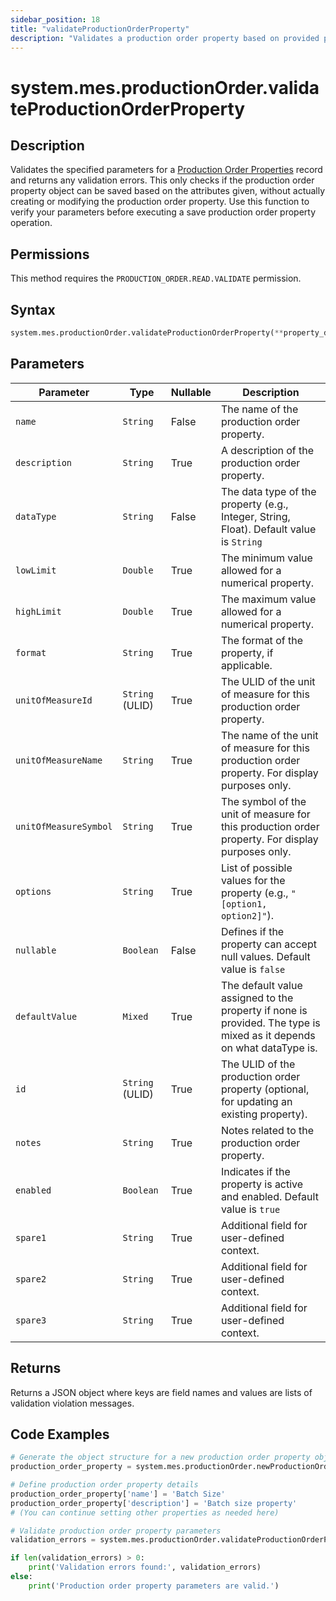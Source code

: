 ```yaml
---
sidebar_position: 18
title: "validateProductionOrderProperty"
description: "Validates a production order property based on provided parameters."
---
```


# system.mes.productionOrder.validateProductionOrderProperty

## Description

Validates the specified parameters for a [Production Order Properties](../../data-model/production-order-model/production-order-property) record and returns any validation errors.
This only checks if the production order property object can be saved based on the attributes given, without actually creating or modifying the production order property. Use this function to verify your parameters before executing a save production order property operation.


## Permissions

This method requires the `PRODUCTION_ORDER.READ.VALIDATE` permission.

## Syntax

```python
system.mes.productionOrder.validateProductionOrderProperty(**property_data)
```

## Parameters

| Parameter             | Type            | Nullable | Description                                                                                                          |
|-----------------------|-----------------|----------|----------------------------------------------------------------------------------------------------------------------|
| `name`                | `String`        | False    | The name of the production order property.                                                                           |
| `description`         | `String`        | True     | A description of the production order property.                                                                      |
| `dataType`            | `String`        | False    | The data type of the property (e.g., Integer, String, Float). Default value is `String`                              |
| `lowLimit`            | `Double`        | True     | The minimum value allowed for a numerical property.                                                                  |
| `highLimit`           | `Double`        | True     | The maximum value allowed for a numerical property.                                                                  |
| `format`              | `String`        | True     | The format of the property, if applicable.                                                                           |
| `unitOfMeasureId`     | `String` (ULID) | True     | The ULID of the unit of measure for this production order property.                                                  |
| `unitOfMeasureName`   | `String`        | True     | The name of the unit of measure for this production order property. For display purposes only.                       |
| `unitOfMeasureSymbol` | `String`        | True     | The symbol of the unit of measure for this production order property. For display purposes only.                     |
| `options`             | `String`        | True     | List of possible values for the property (e.g., `"[option1, option2]"`).                                             |
| `nullable`            | `Boolean`       | False    | Defines if the property can accept null values. Default value is `false`                                             |
| `defaultValue`        | `Mixed`         | True     | The default value assigned to the property if none is provided. The type is mixed as it depends on what dataType is. |
| `id`                  | `String` (ULID) | True     | The ULID of the production order property (optional, for updating an existing property).                             |
| `notes`               | `String`        | True     | Notes related to the production order property.                                                                      |
| `enabled`             | `Boolean`       | True     | Indicates if the property is active and enabled. Default value is `true`                                             |
| `spare1`              | `String`        | True     | Additional field for user-defined context.                                                                           |
| `spare2`              | `String`        | True     | Additional field for user-defined context.                                                                           |
| `spare3`              | `String`        | True     | Additional field for user-defined context.                                                                           |

## Returns

Returns a JSON object where keys are field names and values are lists of validation violation messages.

## Code Examples

```python
# Generate the object structure for a new production order property object
production_order_property = system.mes.productionOrder.newProductionOrderProperty()

# Define production order property details
production_order_property['name'] = 'Batch Size'
production_order_property['description'] = 'Batch size property'
# (You can continue setting other properties as needed here)

# Validate production order property parameters
validation_errors = system.mes.productionOrder.validateProductionOrderProperty(**production_order_property)

if len(validation_errors) > 0:
    print('Validation errors found:', validation_errors)
else:
    print('Production order property parameters are valid.')
```
